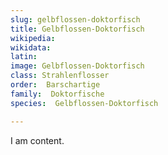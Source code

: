 ```yaml
---
slug: gelbflossen-doktorfisch
title: Gelbflossen-Doktorfisch
wikipedia: 
wikidata: 
latin:
image: Gelbflossen-Doktorfisch
class: Strahlenflosser
order:  Barschartige
family:  Doktorfische
species:  Gelbflossen-Doktorfisch

---
```


I am content.
